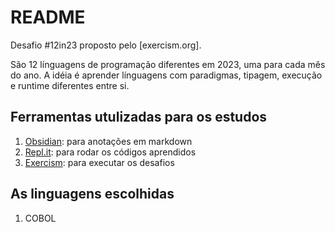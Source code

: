 # README

Desafio #12in23 proposto pelo [exercism.org].

São 12 línguagens de programação diferentes em 2023, uma para cada mês do ano. A idéia é aprender línguagens com paradigmas, tipagem, execução e runtime diferentes entre si.

## Ferramentas utulizadas para os estudos

1. [Obsidian](obsidian.md): para anotações em markdown
2. [Repl.it](repl.it): para rodar os códigos aprendidos
3. [Exercism](exercism.org): para executar os desafios

## As linguagens escolhidas

1. COBOL
